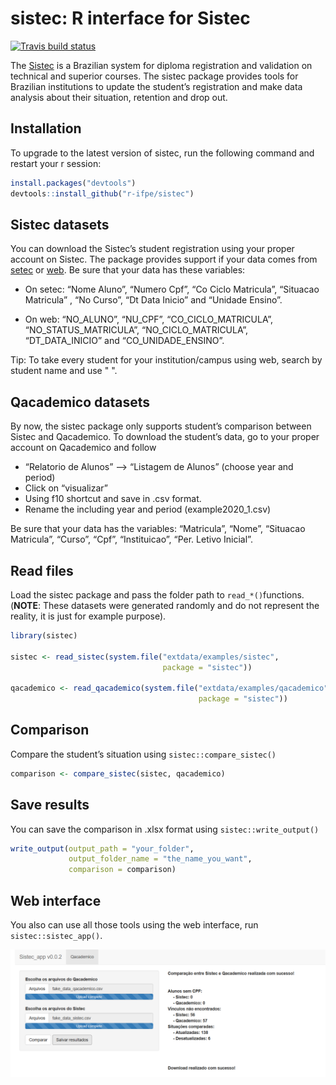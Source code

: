sistec: R interface for Sistec
================

[![Travis build
status](https://travis-ci.org/r-ifpe/sistec.svg?branch=master)](https://travis-ci.org/r-ifpe/sistec)

The [Sistec](https://sistec.mec.gov.br/) is a Brazilian system for
diploma registration and validation on technical and superior courses.
The sistec package provides tools for Brazilian institutions to update
the student’s registration and make data analysis about their situation,
retention and drop out.

## Installation

To upgrade to the latest version of sistec, run the following command
and restart your r session:

``` r
install.packages("devtools")
devtools::install_github("r-ifpe/sistec")
```

## Sistec datasets

You can download the Sistec’s student registration using your proper
account on Sistec. The package provides support if your data comes from
[setec](http://portal.mec.gov.br/setec-secretaria-de-educacao-profissional-e-tecnologica)
or [web](https://sistec.mec.gov.br/). Be sure that your data has these
variables:

  - On setec: “Nome Aluno”, “Numero Cpf”, “Co Ciclo Matricula”,
    “Situacao Matricula” , “No Curso”, “Dt Data Inicio” and “Unidade
    Ensino”.

  - On web: “NO\_ALUNO”, “NU\_CPF”, “CO\_CICLO\_MATRICULA”,
    “NO\_STATUS\_MATRICULA”, “NO\_CICLO\_MATRICULA”,
    “DT\_DATA\_INICIO” and “CO\_UNIDADE\_ENSINO”.

Tip: To take every student for your institution/campus using web, search
by student name and use " ".

## Qacademico datasets

By now, the sistec package only supports student’s comparison between
Sistec and Qacademico. To download the student’s data, go to your proper
account on Qacademico and follow

  - “Relatorio de Alunos” –\> “Listagem de Alunos” (choose year and
    period)
  - Click on “visualizar”
  - Using f10 shortcut and save in .csv format.
  - Rename the including year and period (example2020\_1.csv)

Be sure that your data has the variables: “Matricula”, “Nome”, “Situacao
Matricula”, “Curso”, “Cpf”, “Instituicao”, “Per. Letivo Inicial”.

## Read files

Load the sistec package and pass the folder path to `read_*()`functions.
(**NOTE**: These datasets were generated randomly and do not represent
the reality, it is just for example purpose).

``` r
library(sistec)

sistec <- read_sistec(system.file("extdata/examples/sistec",
                                  package = "sistec"))

qacademico <- read_qacademico(system.file("extdata/examples/qacademico",
                                          package = "sistec"))
```

## Comparison

Compare the student’s situation using `sistec::compare_sistec()`

``` r
comparison <- compare_sistec(sistec, qacademico)
```

## Save results

You can save the comparison in .xlsx format using
`sistec::write_output()`

``` r
write_output(output_path = "your_folder",
             output_folder_name = "the_name_you_want",
             comparison = comparison)
```

## Web interface

You also can use all those tools using the web interface, run
`sistec::sistec_app()`.

<img src="tools/readme/sistec_app.png" class="screenshot" width=800 />

